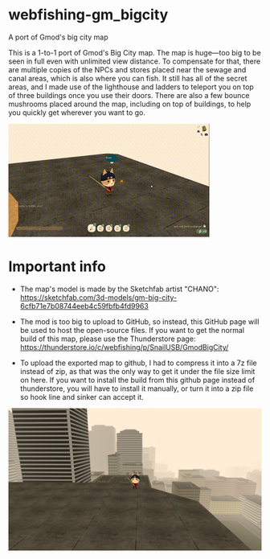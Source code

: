 # webfishing-gm_bigcity
A port of Gmod's big city map

This is a 1-to-1 port of Gmod's Big City map. The map is huge—too big to be seen in full even with unlimited view distance. To compensate for that, there are multiple copies of the NPCs and stores placed near the sewage and canal areas, which is also where you can fish. It still has all of the secret areas, and I made use of the lighthouse and ladders to teleport you on top of three buildings once you use their doors. There are also a few bounce mushrooms placed around the map, including on top of buildings, to help you quickly get wherever you want to go.

![](https://github.com/SnailUsbs/webfishing-gm_bigcity/blob/main/showcase/gmod%20jump.gif)


# Important info

- The map's model is made by the Sketchfab artist "CHANO": https://sketchfab.com/3d-models/gm-big-city-6cfb71e7b08744eeb4c59fbfb4fd9963

- The mod is too big to upload to GitHub, so instead, this GitHub page will be used to host the open-source files. If you want to get the normal build of this map, please use the Thunderstore page: https://thunderstore.io/c/webfishing/p/SnailUSB/GmodBigCity/

- To upload the exported map to github, I had to compress it into a 7z file instead of zip, as that was the only way to get it under the file size limit on here. If you want to install the build from this github page instead of thunderstore, you will have to install it manually, or turn it into a zip file so hook line and sinker can accept it. 

![](https://github.com/SnailUsbs/webfishing-gm_bigcity/blob/main/showcase/main%20icon.png)
